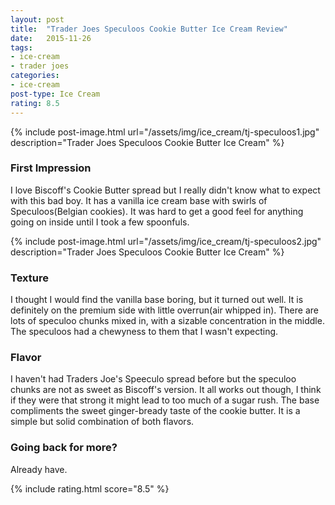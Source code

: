 ```yaml
---
layout: post
title:  "Trader Joes Speculoos Cookie Butter Ice Cream Review"
date:   2015-11-26
tags:
- ice-cream
- trader joes
categories:
- ice-cream
post-type: Ice Cream
rating: 8.5
---
```

{% include post-image.html url="/assets/img/ice_cream/tj-speculoos1.jpg" description="Trader Joes Speculoos Cookie Butter Ice Cream" %}

### First Impression
I love Biscoff's Cookie Butter spread but I really didn't know what to expect with this bad boy. It has a vanilla ice cream base with swirls of Speculoos(Belgian cookies). It was hard to get a good feel for anything going on inside until I took a few spoonfuls.

{% include post-image.html url="/assets/img/ice_cream/tj-speculoos2.jpg" description="Trader Joes Speculoos Cookie Butter Ice Cream" %}
### Texture
I thought I would find the vanilla base boring, but it turned out well. It is definitely on the premium side with little overrun(air whipped in). There are lots of speculoo chunks mixed in, with a sizable concentration in the middle. The speculoos had a chewyness to them that I wasn't expecting.

### Flavor
I haven't had Traders Joe's Speeculo spread before but the speculoo chunks are not as sweet as Biscoff's version. It all works out though, I think if they were that strong it might lead to too much of a sugar rush. The base compliments the sweet ginger-bready taste of the cookie butter. It is a simple but solid combination of both flavors.

### Going back for more?
Already have.

{% include rating.html score="8.5" %}
